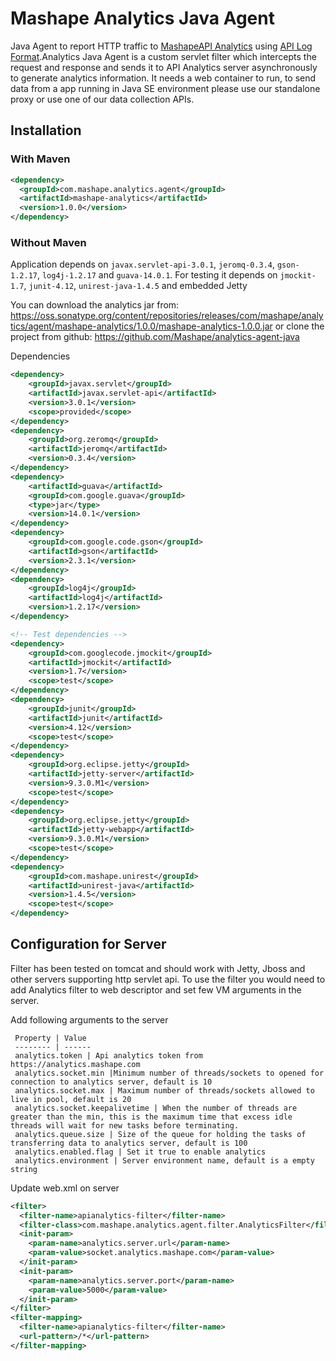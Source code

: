 # Mashape Analytics Java Agent


Java Agent to report HTTP traffic to [MashapeAPI Analytics](https://www.apianalytics.com/) using [API Log Format](https://github.com/Mashape/api-log-format/).Analytics Java Agent is a custom servlet filter which intercepts the request and response and sends it to API Analytics server asynchronously to generate analytics information. It needs a web container to run, to send data from a app running in Java SE environment please use our standalone proxy or use one of our data collection APIs.


## Installation 

	
### With Maven


```xml
<dependency>
  <groupId>com.mashape.analytics.agent</groupId>
  <artifactId>mashape-analytics</artifactId>
  <version>1.0.0</version>
</dependency>
``` 

### Without Maven



Application depends on `javax.servlet-api-3.0.1`, `jeromq-0.3.4`, `gson-1.2.17`, `log4j-1.2.17` and `guava-14.0.1`. For testing it depends on `jmockit-1.7`, `junit-4.12`, `unirest-java-1.4.5` and embedded Jetty
	
You can download the analytics jar from: <https://oss.sonatype.org/content/repositories/releases/com/mashape/analytics/agent/mashape-analytics/1.0.0/mashape-analytics-1.0.0.jar>
or clone the project from github: <https://github.com/Mashape/analytics-agent-java>
	
Dependencies

```xml
<dependency>
	<groupId>javax.servlet</groupId>
	<artifactId>javax.servlet-api</artifactId>
	<version>3.0.1</version>
	<scope>provided</scope>
</dependency>
<dependency>
	<groupId>org.zeromq</groupId>
	<artifactId>jeromq</artifactId>
	<version>0.3.4</version>
</dependency>
<dependency>
	<artifactId>guava</artifactId>
	<groupId>com.google.guava</groupId>
	<type>jar</type>
	<version>14.0.1</version>
</dependency>
<dependency>
	<groupId>com.google.code.gson</groupId>
	<artifactId>gson</artifactId>
	<version>2.3.1</version>
</dependency>
<dependency>
	<groupId>log4j</groupId>
	<artifactId>log4j</artifactId>
	<version>1.2.17</version>
</dependency>

<!-- Test dependencies -->
<dependency>
	<groupId>com.googlecode.jmockit</groupId>
	<artifactId>jmockit</artifactId>
	<version>1.7</version>
	<scope>test</scope>
</dependency>
<dependency>
	<groupId>junit</groupId>
	<artifactId>junit</artifactId>
	<version>4.12</version>
	<scope>test</scope>
</dependency>
<dependency>
	<groupId>org.eclipse.jetty</groupId>
	<artifactId>jetty-server</artifactId>
	<version>9.3.0.M1</version>
	<scope>test</scope>
</dependency>
<dependency>
	<groupId>org.eclipse.jetty</groupId>
	<artifactId>jetty-webapp</artifactId>
	<version>9.3.0.M1</version>
	<scope>test</scope>
</dependency>
<dependency>
	<groupId>com.mashape.unirest</groupId>
	<artifactId>unirest-java</artifactId>
	<version>1.4.5</version>
	<scope>test</scope>
</dependency>
```


## Configuration for Server

Filter has been tested on tomcat and should work with Jetty, Jboss and other servers supporting http servlet api. 
To use the filter you would need to add Analytics filter to web descriptor and set few VM arguments in the server.

Add following arguments to the server

     Property | Value
     -------- |	------
     analytics.token | Api analytics token from https://analytics.mashape.com 
     analytics.socket.min |Minimum number of threads/sockets to opened for connection to analytics server, default is 10
     analytics.socket.max | Maximum number of threads/sockets allowed to live in pool, default is 20
     analytics.socket.keepalivetime | When the number of threads are greater than the min, this is the maximum time that excess idle threads will wait for new tasks before terminating.
     analytics.queue.size | Size of the queue for holding the tasks of transferring data to analytics server, default is 100 
     analytics.enabled.flag | Set it true to enable analytics
     analytics.environment | Server environment name, default is a empty string
	
Update web.xml on server

```xml
<filter>
  <filter-name>apianalytics-filter</filter-name>
  <filter-class>com.mashape.analytics.agent.filter.AnalyticsFilter</filter-class>
  <init-param>
    <param-name>analytics.server.url</param-name>
    <param-value>socket.analytics.mashape.com</param-value>
  </init-param>
  <init-param>
    <param-name>analytics.server.port</param-name>
    <param-value>5000</param-value>
  </init-param>
</filter>
<filter-mapping>
  <filter-name>apianalytics-filter</filter-name>
  <url-pattern>/*</url-pattern>
</filter-mapping> 
```
